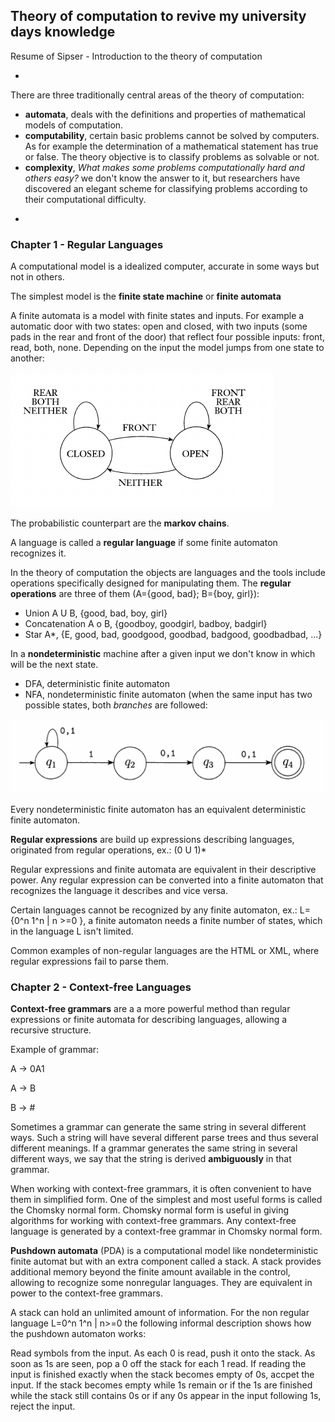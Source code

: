 ## Theory of computation to revive my university days knowledge 

Resume of Sipser - Introduction to the theory of computation

-

There are three traditionally central areas of the theory of computation: 

* **automata**, deals with the definitions and properties of mathematical models of computation.
* **computability**, certain basic problems cannot be solved by computers. As for example the determination of a mathematical statement has true or false. The theory objective is to classify problems as solvable or not.
* **complexity**, *What makes some problems computationally hard and others easy?* we don't know the answer to it, but researchers have discovered an elegant scheme for classifying problems according to their computational difficulty.

-


### Chapter 1 - Regular Languages

A computational model is a idealized computer, accurate in some ways but not in others.

The simplest model is the **finite state machine** or **finite automata**

A finite automata is a model with finite states and inputs. For example a automatic door with two states: open and closed, with two inputs (some pads in the rear and front of the door) that reflect four possible inputs: front, read, both, none. Depending on the input the model jumps from one state to another: 


![State diagram](https://raw.githubusercontent.com/joaoantonioverdade/docs/master/resources/State_diagram_for_automatic_door.png)


The probabilistic counterpart are the **markov chains**.

A language is called a **regular language** if some finite automaton recognizes it.

In the theory of computation the objects are languages and the tools include operations specifically designed for manipulating them. The **regular operations** are three of them (A={good, bad}; B={boy, girl}):

* Union A U B, {good, bad, boy, girl}
* Concatenation A o B, {goodboy, goodgirl, badboy, badgirl}
* Star A*, {E, good, bad, goodgood, goodbad, badgood, goodbadbad, ...}


In a **nondeterministic** machine after a given input we don't know in which will be the next state.  

* DFA, deterministic finite automaton
* NFA, nondeterministic finite automaton (when the same input has two possible states, both *branches* are followed:

![NFA example](https://raw.githubusercontent.com/joaoantonioverdade/docs/master/resources/NFA%20example.png)

Every nondeterministic finite automaton has an equivalent deterministic finite automaton.

**Regular expressions** are build up expressions describing languages, originated from regular operations, ex.: (0 U 1)*

Regular expressions and finite automata are equivalent in their descriptive power. Any regular expression can be converted into a finite automaton that recognizes the language it describes and vice versa.

Certain languages cannot be recognized by any finite automaton, ex.: L={0^n 1^n | n >=0 }, a finite automaton needs a finite number of states, which in the language L isn't limited.

Common examples of non-regular languages are the HTML or XML, where regular expressions fail to parse them.


### Chapter 2 - Context-free Languages

**Context-free grammars** are a a more powerful method than regular expressions or finite automata for describing languages, allowing a recursive structure.

Example of grammar:

A -> 0A1

A -> B

B -> #


Sometimes a grammar can generate the same string in several different ways. Such a string will have several different parse trees and thus several different meanings. If a grammar generates the same string in several different ways, we say that the string is derived **ambiguously** in that grammar.


When working with context-free grammars, it is often convenient to have them in simplified form. One of the simplest and most useful forms is called the Chomsky normal form. Chomsky normal form is useful in giving algorithms for working with context-free grammars. Any context-free language is generated by a context-free grammar in Chomsky normal form.


**Pushdown automata** (PDA) is a computational model like nondeterministic finite automat but with an extra component called a stack. A stack provides additional memory beyond the finite amount available in the control, allowing to recognize some nonregular languages. They are equivalent in power to the context-free grammars.

A stack can hold an unlimited amount of information. For the non regular language L=0^n 1^n | n>=0 the following informal description shows how the pushdown automaton works:

Read symbols from the input. As each 0 is read, push it onto the stack. As soon as 1s are seen, pop a 0 off the stack for each 1 read. If reading the input is finished exactly when the stack becomes empty of 0s, accpet the input. If the stack becomes empty while 1s remain or if the 1s are finished while the stack still contains 0s or if any 0s appear in the input following 1s, reject the input.







